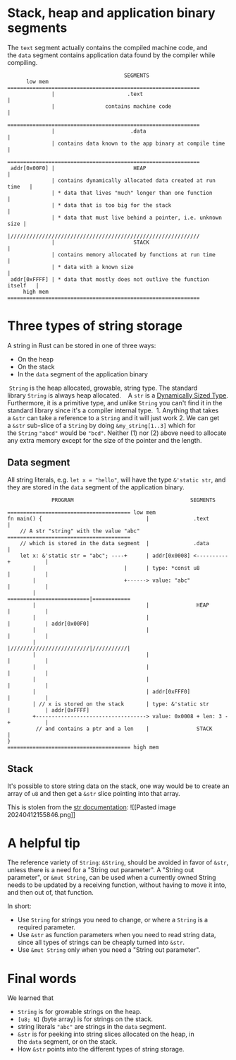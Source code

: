 # Stack, heap and application binary segments

The `text` segment actually contains the compiled machine code, and the `data` segment contains application data found by the compiler while compiling.
```
                                     SEGMENTS
      low mem =============================================================
              |                       .text                               |
              |                contains machine code                      |
              =============================================================
              |                        .data                              |
              | contains data known to the app binary at compile time     |
              =============================================================
 addr[0x00F0] |                         HEAP                              |
              | contains dynamically allocated data created at run time   |
              | * data that lives "much" longer than one function         |
              | * data that is too big for the stack                      |
              | * data that must live behind a pointer, i.e. unknown size |
              |////////////////////////////////////////////////////////////
              |                         STACK                             |
              | contains memory allocated by functions at run time        |
              | * data with a known size                                  |
 addr[0xFFFF] | * data that mostly does not outlive the function itself   |
     high mem =============================================================
```

# Three types of string storage

A string in Rust can be stored in one of three ways:

- On the heap
- On the stack
- In the `data` segment of the application binary

 `String` is the heap allocated, growable, string type. The standard library `String` is always heap allocated.
 
 A `str` is a [Dynamically Sized Type](https://doc.rust-lang.org/nomicon/exotic-sizes.html). Furthermore, it is a primitive type, and unlike `String` you can't find it in the standard library since it's a compiler internal type.
 1. Anything that takes a `&str` can take a reference to a `String` and it will just work
2. We can get a `&str` sub-slice of a `String` by doing `&my_string[1..3]` which for the `String` `"abcd"` would be `"bcd"`.
Neither (1) nor (2) above need to allocate any extra memory except for the size of the pointer and the length.

## Data segment
All string literals, e.g. `let x = "hello"`, will have the type `&'static str`, and they are stored in the `data` segment of the application binary.
```
              PROGRAM                                     SEGMENTS
                                            ======================================= low mem
fn main() {                                 |              .text                  |
    // A str "string" with the value "abc"  =======================================
    // which is stored in the data segment  |              .data                  |
    let x: &'static str = "abc"; ----+      | addr[0x0008] <----------+           |
        |                            |      | type: *const u8         |           |
        |                            +------> value: "abc"            |           |
        |                                   ==========================|============
        |                                   |               HEAP      |           |
        |                                   |                         |           | addr[0x00F0]
        |                                   |                         |           |
        |                                   |/////////////////////////|///////////|
        |                                   |                         |           |
        |                                   |                         |           |
        |                                   |                         |           |
        |                                   | addr[0xFFF0]            |           |
        | // x is stored on the stack       | type: &'static str      |           | addr[0xFFFF]
        +-----------------------------------> value: 0x0008 + len: 3 -+           |
         // and contains a ptr and a len    |               STACK                 |
}                                           ======================================= high mem
```
## Stack

It's possible to store string data on the stack, one way would be to create an array of `u8` and then get a `&str` slice pointing into that array.

This is stolen from the [str documentation](https://doc.rust-lang.org/std/str/fn.from_utf8.html):
![[Pasted image 20240412155846.png]]


# A helpful tip

The reference variety of `String`: `&String`, should be avoided in favor of `&str`, unless there is a need for a "String out parameter". A "String out parameter", or `&mut String`, can be used when a currently owned String needs to be updated by a receiving function, without having to move it into, and then out of, that function.

In short:

- Use `String` for strings you need to change, or where a `String` is a required parameter.
- Use `&str` as function parameters when you need to read string data, since all types of strings can be cheaply turned into `&str`.
- Use `&mut String` only when you need a "String out parameter".
# Final words

We learned that

- `String` is for growable strings on the heap.
- `[u8; N]` (byte array) is for strings on the stack.
- string literals `"abc"` are strings in the `data` segment.
- `&str` is for peeking into string slices allocated on the heap, in the `data` segment, or on the stack.
- How `&str` points into the different types of string storage.
